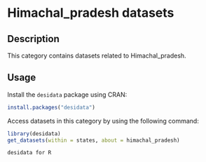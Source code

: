 
# Himachal_pradesh datasets
## Description
This category contains datasets related to Himachal_pradesh.
## Usage
Install the `desidata` package using CRAN:
```r
install.packages("desidata")
```
Access datasets in this category by using the following command:
```r
library(desidata)
get_datasets(within = states, about = himachal_pradesh)
```
`desidata for R`
